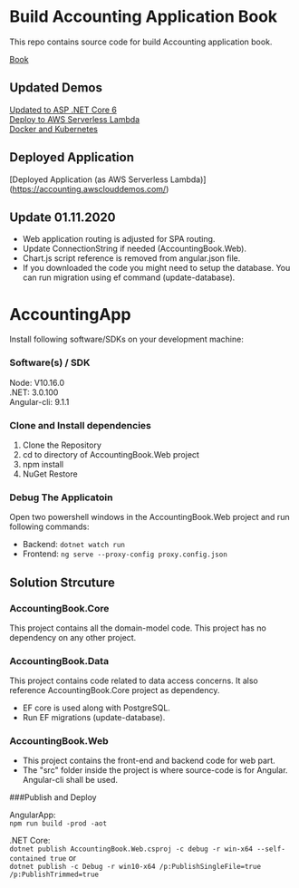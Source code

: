 # Build Accounting Application Book

This repo contains source code for build Accounting application book.

[Book](https://amzn.eu/d/bAZcdPj/)   

## Updated Demos

[Updated to ASP .NET Core 6](https://hexquote.com/migrating-asp-net-core-3-1-web-application-to-asp-net-core-6/)    
[Deploy to AWS Serverless Lambda](https://hexquote.com/migrate-on-prem-web-app-net-core-angular-and-postgres-to-aws-serverless/)    
[Docker and Kubernetes](https://hexquote.com/deploying-a-web-application-to-kubernetes-basics/)    

## Deployed Application

[Deployed Application (as AWS Serverless Lambda)] (https://accounting.awsclouddemos.com/)    

## Update 01.11.2020

- Web application routing is adjusted for SPA routing.
- Update ConnectionString if needed (AccountingBook.Web).
- Chart.js script reference is removed from angular.json file.
- If you downloaded the code you might need to setup the database. You can run migration using ef command (update-database).

# AccountingApp

Install following software/SDKs on your development machine:

### Software(s) / SDK
Node: V10.16.0    
.NET: 3.0.100    
Angular-cli: 9.1.1    

### Clone and Install dependencies

1. Clone the Repository    
2. cd to directory of AccountingBook.Web project    
3. npm install    
4. NuGet Restore    

### Debug The Applicatoin

Open two powershell windows in the AccountingBook.Web project and run following commands:

- Backend: `dotnet watch run`
- Frontend: `ng serve --proxy-config proxy.config.json`


## Solution Strcuture

### AccountingBook.Core

This project contains all the domain-model code. This project has no dependency on any other project.    

### AccountingBook.Data

This project contains code related to data access concerns. It also reference AccountingBook.Core project as dependency.    

- EF core is used along with PostgreSQL.   
- Run EF migrations (update-database).    

### AccountingBook.Web

- This project contains the front-end and backend code for web part.
- The "src" folder inside the project is where source-code is for Angular. Angular-cli shall be used.
	
###Publish and Deploy

AngularApp:    
`npm run build -prod -aot`

.NET Core:    
`dotnet publish AccountingBook.Web.csproj -c debug -r win-x64 --self-contained true`
or    
`dotnet publish -c Debug -r win10-x64 /p:PublishSingleFile=true /p:PublishTrimmed=true`

